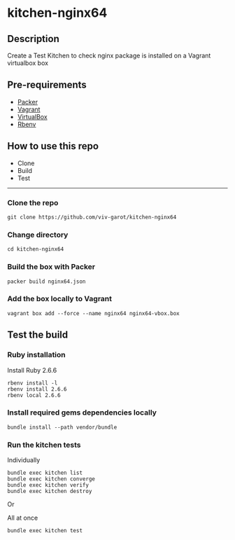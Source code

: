 # kitchen-nginx64

## Description
Create a Test Kitchen to check nginx package is installed on a Vagrant virtualbox box

## Pre-requirements

* [Packer](https://www.packer.io/downloads)
* [Vagrant](https://www.vagrantup.com/downloads)
* [VirtualBox](https://www.virtualbox.org/wiki/Downloads)
* [Rbenv](https://github.com/rbenv/rbenv#installation)

## How to use this repo

- Clone
- Build
- Test

---

### Clone the repo

```
git clone https://github.com/viv-garot/kitchen-nginx64
```

### Change directory

```
cd kitchen-nginx64
```

### Build the box with Packer

```
packer build nginx64.json
```

### Add the box locally to Vagrant

```
vagrant box add --force --name nginx64 nginx64-vbox.box
```

## Test the build

### Ruby installation

Install Ruby 2.6.6

```
rbenv install -l
rbenv install 2.6.6
rbenv local 2.6.6
```

### Install required gems dependencies locally

```
bundle install --path vendor/bundle
```

### Run the kitchen tests

Individually
```
bundle exec kitchen list
bundle exec kitchen converge
bundle exec kitchen verify
bundle exec kitchen destroy
```

Or

All at once 

```
bundle exec kitchen test
```
